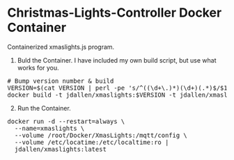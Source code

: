 Christmas-Lights-Controller Docker Container
============================================

Containerized xmaslights.js program.

1. Buld the Container.
I have included my own build script, but use what works for you.

<pre>
# Bump version number & build
VERSION=$(cat VERSION | perl -pe 's/^((\d+\.)*)(\d+)(.*)$/$1.($3+1).$4/e' | tee VERSION)
docker build -t jdallen/xmaslights:$VERSION -t jdallen/xmaslights:latest .
</pre>

2. Run the Container.

<pre>
docker run -d --restart=always \
  --name=xmaslights \
  --volume /root/Docker/XmasLights:/mqtt/config \
  --volume /etc/locatime:/etc/localtime:ro |
  jdallen/xmaslights:latest
</pre>

